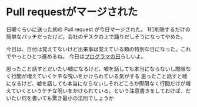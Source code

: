 # Pull requestがマージされた

日曜くらいに送った初の Pull request が今日マージされた。
1行削除するだけの簡単なパッチだったけど。会社のデスクの上で踊りだしそうになってやめた。

今日は、日付は覚えてないけど出来事は覚えている類の特別な日になった。これでやっとひとつ進めるね。
今日は[プログラマの日](http://ja.wikipedia.org/wiki/%E3%83%97%E3%83%AD%E3%82%B0%E3%83%A9%E3%83%9E%E3%83%BC%E3%81%AE%E6%97%A5)らしいよ。

思ったこと話すとだいたい嘘になるけど、嘘を話しても本当にならないし際限なく行間が増えていくケチな呪いをかけられている気がする
思ったこと話すと嘘になるけど、嘘を話しても本当にならないしそれどころか際限なく行間だけが増えていくというケチな呪いをかけられている。という注意書きをしておけば、だいたい何を書いても驚き最小の法則でしょうか
